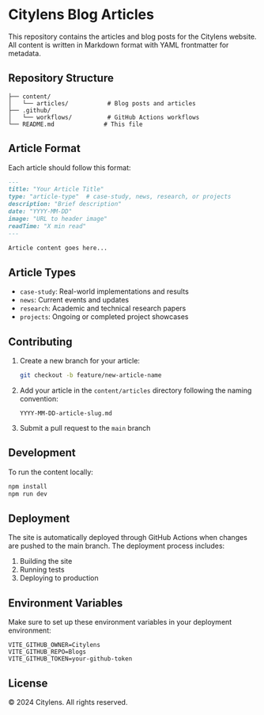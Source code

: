 # Citylens Blog Articles

This repository contains the articles and blog posts for the Citylens website. All content is written in Markdown format with YAML frontmatter for metadata.

## Repository Structure

```
├── content/
│   └── articles/           # Blog posts and articles
├── .github/
│   └── workflows/          # GitHub Actions workflows
└── README.md              # This file
```

## Article Format

Each article should follow this format:

```markdown
---
title: "Your Article Title"
type: "article-type"  # case-study, news, research, or projects
description: "Brief description"
date: "YYYY-MM-DD"
image: "URL to header image"
readTime: "X min read"
---

Article content goes here...
```

## Article Types

- `case-study`: Real-world implementations and results
- `news`: Current events and updates
- `research`: Academic and technical research papers
- `projects`: Ongoing or completed project showcases

## Contributing

1. Create a new branch for your article:
   ```bash
   git checkout -b feature/new-article-name
   ```

2. Add your article in the `content/articles` directory following the naming convention:
   ```
   YYYY-MM-DD-article-slug.md
   ```

3. Submit a pull request to the `main` branch

## Development

To run the content locally:

```bash
npm install
npm run dev
```

## Deployment

The site is automatically deployed through GitHub Actions when changes are pushed to the main branch. The deployment process includes:

1. Building the site
2. Running tests
3. Deploying to production

## Environment Variables

Make sure to set up these environment variables in your deployment environment:

```
VITE_GITHUB_OWNER=Citylens
VITE_GITHUB_REPO=Blogs
VITE_GITHUB_TOKEN=your-github-token
```

## License

© 2024 Citylens. All rights reserved.
